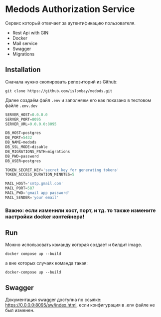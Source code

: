 # Medods Authorization Service

Сервис который отвечает за аутентификацию пользователя.

* Rest Api with GIN
* Docker
* Mail service
* Swagger
* Migrations

## Installation

Сначала нужно скопировать репозиторий из Github:
```
git clone https://github.com/islombay/medods.git
```

Далее создаём файл `.env` и заполняем его как показано в тестовом файле `.env.dev`
```js
SERVER_HOST=0.0.0.0
SERVER_PORT=8095
SERVER_URL=0.0.0.0:8095

DB_HOST=postgres
DB_PORT=5432
DB_NAME=medods
DB_SSL_MODE=disable
DB_MIGRATIONS_PATH=migrations
DB_PWD=password
DB_USER=postgres

TOKEN_SECRET_KEY='secret key for generating tokens'
TOKEN_ACCESS_DURATION_MINUTES=5

MAIL_HOST='smtp.gmail.com'
MAIL_PORT=587
MAIL_PWD='gmail app password'
MAIL_SENDER='your email'
```

### **Важно:** если изменили хост, порт, и тд. то также измените настройки docker контейнера!


## Run
Можно использовать команду которая создает и билдит image.
```
docker compose up --build
```
а вне которых случаях команда такая:
```
docker-compose up --build
```

## Swagger

Документация swagger доступна по ссылке: https://0.0.0.0:8095/sw/index.html, если конфигурация в .env файле не был изменен.